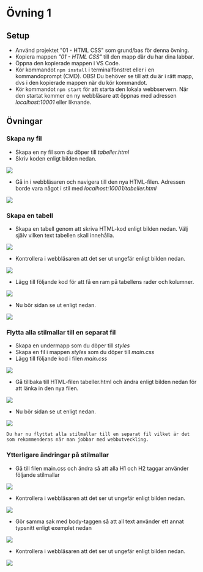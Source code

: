 # Övning 1

## Setup

* Använd projektet "01 - HTML CSS" som grund/bas för denna övning.
* Kopiera mappen _"01 - HTML CSS"_ till den mapp där du har dina labbar.
* Öppna den kopierade mappen i VS Code.
* Kör kommandot `npm install` i terminalfönstret eller i en kommandoprompt (CMD). OBS! Du behöver se till att du är i rätt mapp, dvs i den kopierade mappen när du kör kommandot.
* Kör kommandot `npm start` för att starta den lokala webbservern. När den startat kommer en ny webbläsare att öppnas med adressen _localhost:10001_ eller liknande.

## Övningar

### Skapa ny fil

* Skapa en ny fil som du döper till *tabeller.html*
* Skriv koden enligt bilden nedan.

![](images/10.png)

* Gå in i webbläsaren och navigera till den nya HTML-filen. Adressen borde vara något i stil med _localhost:10001/tabeller.html_  

![](images/20.png)

### Skapa en tabell

* Skapa en tabell genom att skriva HTML-kod enligt bilden nedan. Välj själv vilken text tabellen skall innehålla.

![](images/30.png)

* Kontrollera i webbläsaren att det ser ut ungefär enligt bilden nedan.

![](images/40.png)

* Lägg till följande kod för att få en ram på tabellens rader och kolumner.

![](images/50.png)

* Nu bör sidan se ut enligt nedan.

![](images/60.png)

### Flytta alla stilmallar till en separat fil

* Skapa en undermapp som du döper till *styles*
* Skapa en fil i mappen _styles_ som du döper till *main.css*
* Lägg till följande kod i filen _main.css_

![](images/70.png)

* Gå tillbaka till HTML-filen tabeller.html och ändra enligt bilden nedan för att länka in den nya filen. 

![](images/80.png)

* Nu bör sidan se ut enligt nedan.

![](images/90.png)

    Du har nu flyttat alla stilmallar till en separat fil vilket är det som rekommenderas när man jobbar med webbutveckling.

### Ytterligare ändringar på stilmallar

* Gå till filen main.css och ändra så att alla H1 och H2 taggar använder följande stilmallar

![](images/100.png)

* Kontrollera i webbläsaren att det ser ut ungefär enligt bilden nedan.

![](images/110.png)

* Gör samma sak med body-taggen så att all text använder ett annat typsnitt enligt exemplet nedan

![](images/120.png)

* Kontrollera i webbläsaren att det ser ut ungefär enligt bilden nedan.

![](images/130.png)
